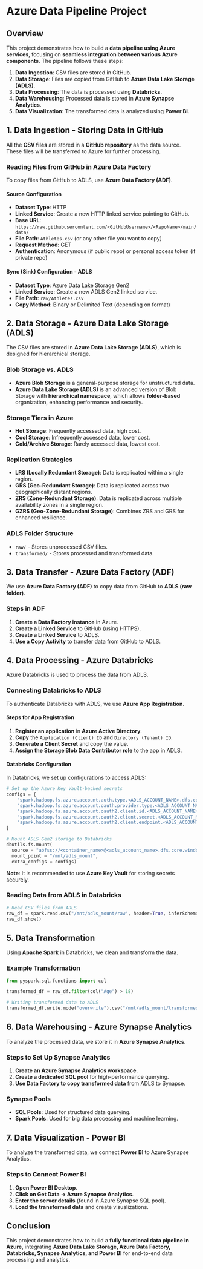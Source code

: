 # **Azure Data Pipeline Project**

## **Overview**
This project demonstrates how to build a **data pipeline using Azure services**, focusing on **seamless integration between various Azure components**. The pipeline follows these steps:

1. **Data Ingestion**: CSV files are stored in GitHub.
2. **Data Storage**: Files are copied from GitHub to **Azure Data Lake Storage (ADLS)**.
3. **Data Processing**: The data is processed using **Databricks**.
4. **Data Warehousing**: Processed data is stored in **Azure Synapse Analytics**.
5. **Data Visualization**: The transformed data is analyzed using **Power BI**.

## **1. Data Ingestion - Storing Data in GitHub**
All the **CSV files** are stored in a **GitHub repository** as the data source. These files will be transferred to Azure for further processing.

### **Reading Files from GitHub in Azure Data Factory**
To copy files from GitHub to ADLS, use **Azure Data Factory (ADF)**.

#### **Source Configuration**
- **Dataset Type**: HTTP
- **Linked Service**: Create a new HTTP linked service pointing to GitHub.
- **Base URL**: `https://raw.githubusercontent.com/<GitHubUsername>/<RepoName>/main/data/`
- **File Path**: `Athletes.csv` (or any other file you want to copy)
- **Request Method**: GET
- **Authentication**: Anonymous (if public repo) or personal access token (if private repo)

#### **Sync (Sink) Configuration - ADLS**
- **Dataset Type**: Azure Data Lake Storage Gen2
- **Linked Service**: Create a new ADLS Gen2 linked service.
- **File Path**: `raw/Athletes.csv`
- **Copy Method**: Binary or Delimited Text (depending on format)

## **2. Data Storage - Azure Data Lake Storage (ADLS)**
The CSV files are stored in **Azure Data Lake Storage (ADLS)**, which is designed for hierarchical storage.

### **Blob Storage vs. ADLS**
- **Azure Blob Storage** is a general-purpose storage for unstructured data.
- **Azure Data Lake Storage (ADLS)** is an advanced version of Blob Storage with **hierarchical namespace**, which allows **folder-based** organization, enhancing performance and security.

### **Storage Tiers in Azure**
- **Hot Storage**: Frequently accessed data, high cost.
- **Cool Storage**: Infrequently accessed data, lower cost.
- **Cold/Archive Storage**: Rarely accessed data, lowest cost.

### **Replication Strategies**
- **LRS (Locally Redundant Storage)**: Data is replicated within a single region.
- **GRS (Geo-Redundant Storage)**: Data is replicated across two geographically distant regions.
- **ZRS (Zone-Redundant Storage)**: Data is replicated across multiple availability zones in a single region.
- **GZRS (Geo-Zone-Redundant Storage)**: Combines ZRS and GRS for enhanced resilience.

### **ADLS Folder Structure**
- `raw/` - Stores unprocessed CSV files.
- `transformed/` - Stores processed and transformed data.

## **3. Data Transfer - Azure Data Factory (ADF)**
We use **Azure Data Factory (ADF)** to copy data from GitHub to **ADLS (raw folder)**.

### **Steps in ADF**
1. **Create a Data Factory instance** in Azure.
2. **Create a Linked Service** to GitHub (using HTTPS).
3. **Create a Linked Service** to ADLS.
4. **Use a Copy Activity** to transfer data from GitHub to ADLS.

## **4. Data Processing - Azure Databricks**
Azure Databricks is used to process the data from ADLS.

### **Connecting Databricks to ADLS**
To authenticate Databricks with ADLS, we use **Azure App Registration**.

#### **Steps for App Registration**
1. **Register an application** in **Azure Active Directory**.
2. **Copy** the `Application (Client) ID` and `Directory (Tenant) ID`.
3. **Generate a Client Secret** and copy the value.
4. **Assign the Storage Blob Data Contributor role** to the app in ADLS.

#### **Databricks Configuration**
In Databricks, we set up configurations to access ADLS:

```python
# Set up the Azure Key Vault-backed secrets
configs = {
    "spark.hadoop.fs.azure.account.auth.type.<ADLS_ACCOUNT_NAME>.dfs.core.windows.net": "OAuth",
    "spark.hadoop.fs.azure.account.oauth.provider.type.<ADLS_ACCOUNT_NAME>.dfs.core.windows.net": "org.apache.hadoop.fs.azurebfs.oauth2.ClientCredsTokenProvider",
    "spark.hadoop.fs.azure.account.oauth2.client.id.<ADLS_ACCOUNT_NAME>.dfs.core.windows.net": dbutils.secrets.get(scope="<scope_name>", key="client_id"),
    "spark.hadoop.fs.azure.account.oauth2.client.secret.<ADLS_ACCOUNT_NAME>.dfs.core.windows.net": dbutils.secrets.get(scope="<scope_name>", key="client_secret"),
    "spark.hadoop.fs.azure.account.oauth2.client.endpoint.<ADLS_ACCOUNT_NAME>.dfs.core.windows.net": "https://login.microsoftonline.com/<tenant_id>/oauth2/v2.0/token"
}

# Mount ADLS Gen2 storage to Databricks
dbutils.fs.mount(
  source = "abfss://<container_name>@<adls_account_name>.dfs.core.windows.net/",
  mount_point = "/mnt/adls_mount",
  extra_configs = configs)
```

**Note**: It is recommended to use **Azure Key Vault** for storing secrets securely.

### **Reading Data from ADLS in Databricks**
```python
# Read CSV files from ADLS
raw_df = spark.read.csv("/mnt/adls_mount/raw", header=True, inferSchema=True)
raw_df.show()
```

## **5. Data Transformation**
Using **Apache Spark** in Databricks, we clean and transform the data.

### **Example Transformation**
```python
from pyspark.sql.functions import col

transformed_df = raw_df.filter(col("Age") > 18)

# Writing transformed data to ADLS
transformed_df.write.mode("overwrite").csv("/mnt/adls_mount/transformed")
```

## **6. Data Warehousing - Azure Synapse Analytics**
To analyze the processed data, we store it in **Azure Synapse Analytics**.

### **Steps to Set Up Synapse Analytics**
1. **Create an Azure Synapse Analytics workspace**.
2. **Create a dedicated SQL pool** for high-performance querying.
3. **Use Data Factory to copy transformed data** from ADLS to Synapse.

### **Synapse Pools**
- **SQL Pools**: Used for structured data querying.
- **Spark Pools**: Used for big data processing and machine learning.

## **7. Data Visualization - Power BI**
To analyze the transformed data, we connect **Power BI** to Azure Synapse Analytics.

### **Steps to Connect Power BI**
1. **Open Power BI Desktop**.
2. **Click on Get Data → Azure Synapse Analytics**.
3. **Enter the server details** (found in Azure Synapse SQL pool).
4. **Load the transformed data** and create visualizations.

## **Conclusion**
This project demonstrates how to build a **fully functional data pipeline in Azure**, integrating **Azure Data Lake Storage, Azure Data Factory, Databricks, Synapse Analytics, and Power BI** for end-to-end data processing and analytics.

